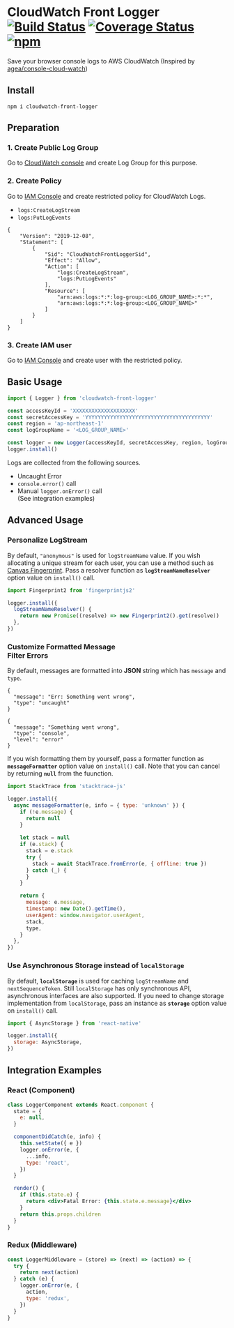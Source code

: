 # CloudWatch Front Logger [![Build Status](https://travis-ci.com/mpyw/cloudwatch-front-logger.svg?branch=master)](https://travis-ci.com/mpyw/cloudwatch-front-logger) [![Coverage Status](https://coveralls.io/repos/github/mpyw/cloudwatch-front-logger/badge.svg?branch=master)](https://coveralls.io/github/mpyw/cloudwatch-front-logger?branch=master) [![npm](https://img.shields.io/npm/dt/cloudwatch-front-logger.svg)](https://www.npmjs.com/package/cloudwatch-front-logger)

Save your browser console logs to AWS CloudWatch (Inspired by [agea/console-cloud-watch](https://github.com/agea/console-cloud-watch))

## Install

```
npm i cloudwatch-front-logger
```

## Preparation

### 1. Create Public Log Group

Go to [CloudWatch console](https://console.aws.amazon.com/cloudwatch) and create Log Group for this purpose.

### 2. Create Policy

Go to [IAM Console](https://console.aws.amazon.com/iam/home) and create restricted policy for CloudWatch Logs.

- `logs:CreateLogStream`
- `logs:PutLogEvents`

```json5
{
    "Version": "2019-12-08",
    "Statement": [
        {
            "Sid": "CloudWatchFrontLoggerSid",
            "Effect": "Allow",
            "Action": [
                "logs:CreateLogStream",
                "logs:PutLogEvents"
            ],
            "Resource": [
                "arn:aws:logs:*:*:log-group:<LOG_GROUP_NAME>:*:*",
                "arn:aws:logs:*:*:log-group:<LOG_GROUP_NAME>"
            ]
        }
    ]
}
```

### 3. Create IAM user

Go to [IAM Console](https://console.aws.amazon.com/iam/home) and create user with the restricted policy.

## Basic Usage

```js
import { Logger } from 'cloudwatch-front-logger'

const accessKeyId = 'XXXXXXXXXXXXXXXXXXXX'
const secretAccessKey = 'YYYYYYYYYYYYYYYYYYYYYYYYYYYYYYYYYYYYYYYY'
const region = 'ap-northeast-1'
const logGroupName = '<LOG_GROUP_NAME>'

const logger = new Logger(accessKeyId, secretAccessKey, region, logGroupName)
logger.install()
```

Logs are collected from the following sources.

- Uncaught Error
- `console.error()` call
- Manual `logger.onError()` call<br>(See integration examples)

## Advanced Usage

### Personalize LogStream

By default, `"anonymous"` is used for `logStreamName` value.
If you wish allocating a unique stream for each user, you can use a method such as [Canvas Fingerprint](https://github.com/Valve/fingerprintjs2).
Pass a resolver function as **`logStreamNameResolver`** option value on `install()` call.

```js
import Fingerprint2 from 'fingerprintjs2'

logger.install({
  logStreamNameResolver() {
    return new Promise((resolve) => new Fingerprint2().get(resolve))
  },
})
```

### Customize Formatted Message<br>Filter Errors

By default, messages are formatted into **JSON** string which has `message` and `type`.

```json5
{
  "message": "Err: Something went wrong",
  "type": "uncaught"
}
```

```json5
{
  "message": "Something went wrong",
  "type": "console",
  "level": "error"
}
```

If you wish formatting them by yourself, pass a formatter function as **`messageFormatter`** option value on `install()` call. Note that you can cancel by returning **`null`** from the fuunction.

```js
import StackTrace from 'stacktrace-js'

logger.install({
  async messageFormatter(e, info = { type: 'unknown' }) {
    if (!e.message) {
      return null
    }
    
    let stack = null
    if (e.stack) {
      stack = e.stack
      try {
        stack = await StackTrace.fromError(e, { offline: true })
      } catch (_) {
      }
    }

    return {
      message: e.message,
      timestamp: new Date().getTime(),
      userAgent: window.navigator.userAgent,
      stack,
      type,
    }
  },
})
```

### Use Asynchronous Storage instead of `localStorage`

By default, **`localStorage`** is used for caching `logStreamName` and `nextSequenceToken`.
Still `localStorage` has only synchronous API, asynchronous interfaces are also supported.
If you need to change storage implementation from `localStorage`, pass an instance as **`storage`** option value on `install()` call.

```js
import { AsyncStorage } from 'react-native'

logger.install({
  storage: AsyncStorage,
})
```

## Integration Examples

### React (Component)

```jsx
class LoggerComponent extends React.component {
  state = {
    e: null,
  }

  componentDidCatch(e, info) {
    this.setState({ e })
    logger.onError(e, {
      ...info,
      type: 'react',
    })
  }

  render() {
    if (this.state.e) {
      return <div>Fatal Error: {this.state.e.message}</div>
    }
    return this.props.children
  }
}
```

### Redux (Middleware)

```js
const LoggerMiddleware = (store) => (next) => (action) => {
  try {
    return next(action)
  } catch (e) {
    logger.onError(e, {
      action,
      type: 'redux',
    })
  }
}
```

